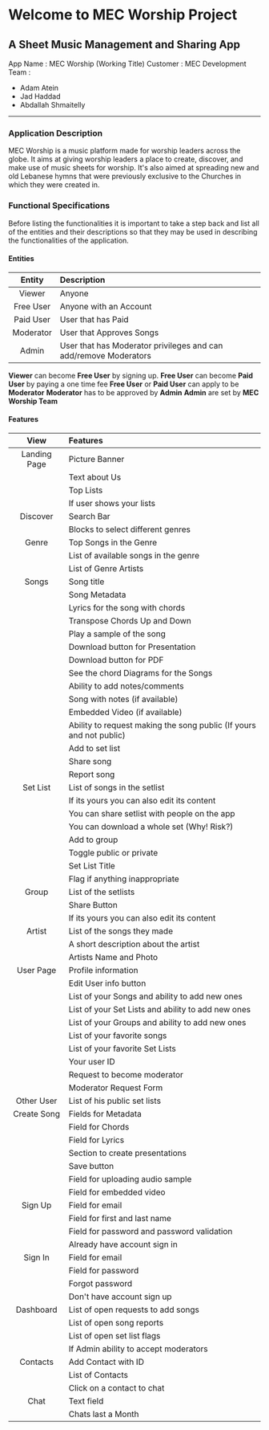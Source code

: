 # Welcome to MEC Worship Project
## A Sheet Music Management and Sharing App

App Name : MEC Worship (Working Title)
Customer : MEC
Development Team :
* Adam Atein
* Jad Haddad
* Abdallah Shmaitelly

----
### Application Description
MEC Worship is a music platform made for worship leaders across the globe. It aims at giving worship leaders a place to create, discover, and make use of music sheets for worship. It's also aimed at spreading new and old Lebanese hymns that were previously exclusive to the Churches in which they were created in.

### Functional Specifications
Before listing the functionalities it is important to take a step back and list all of the entities and their descriptions so that they may be used in describing the functionalities of the application.

#### Entities
|  Entity   | Description                                                      |
|:---------:|:---------------------------------------------------------------- |
|  Viewer   | Anyone                                                           |
| Free User | Anyone with an Account                                           |
| Paid User | User that has Paid                                               |
| Moderator | User that Approves Songs                                         |
|   Admin   | User that has Moderator privileges and can add/remove Moderators |

**Viewer** can become **Free User** by signing up.
**Free User** can become **Paid User** by paying a one time fee
**Free User** or **Paid User** can apply to be **Moderator**
**Moderator** has to be approved by **Admin**
**Admin** are set by **MEC Worship Team**

#### Features

|     View     | Features                                                            |
|:------------:|:------------------------------------------------------------------- |
| Landing Page | Picture Banner                                                      |
|              | Text about Us                                                       |
|              | Top Lists                                                           |
|              | If user shows your lists                                            |
|   Discover   | Search Bar                                                          |
|              | Blocks to select different genres                                   |
|    Genre     | Top Songs in the Genre                                              |
|              | List of available songs in the genre                                |
|              | List of Genre Artists                                               |
|    Songs     | Song title                                                          |
|              | Song Metadata                                                       |
|              | Lyrics for the song with chords                                     |
|              | Transpose Chords Up and Down                                        |
|              | Play a sample of the song                                           |
|              | Download button for Presentation                                    |
|              | Download button for PDF                                             |
|              | See the chord Diagrams for the Songs                                |
|              | Ability to add notes/comments                                       |
|              | Song with notes (if available)                                      |
|              | Embedded Video (if available)                                       |
|              | Ability to request making the song public (If yours and not public) |
|              | Add to set list                                                     |
|              | Share song                                                          |
|              | Report song                                                         |
|   Set List   | List of songs in the setlist                                        |
|              | If its yours you can also edit its content                          |
|              | You can share setlist with people on the app                        |
|              | You can download a whole set (Why! Risk?)                           |
|              | Add to group                                                        |
|              | Toggle public or private                                            |
|              | Set List Title                                                      |
|              | Flag if anything inappropriate                                      |
|    Group     | List of the setlists                                                |
|              | Share Button                                                        |
|              | If its yours you can also edit its content                          |
|    Artist    | List of the songs they made                                         |
|              | A short description about the artist                                |
|              | Artists Name and Photo                                              |
|  User Page   | Profile information                                                 |
|              | Edit User info button                                               |
|              | List of your Songs and ability to add new ones                      |
|              | List of your Set Lists and ability to add new ones                  |
|              | List of your Groups and ability to add new ones                     |
|              | List of your favorite songs                                         |
|              | List of your favorite Set Lists                                     |
|              | Your user ID                                                        |
|              | Request to become moderator                                         |
|              | Moderator Request Form                                              |
|  Other User  | List of his public set lists                                        |
| Create Song  | Fields for Metadata                                                 |
|              | Field for Chords                                                    |
|              | Field for Lyrics                                                    |
|              | Section to create presentations                                     |
|              | Save button                                                         |
|              | Field for uploading audio sample                                    |
|              | Field for embedded video                                            |
|   Sign Up    | Field for email                                                     |
|              | Field for first and last name                                       |
|              | Field for password and password validation                          |
|              | Already have account sign in                                        |
|   Sign In    | Field for email                                                     |
|              | Field for password                                                  |
|              | Forgot password                                                     |
|              | Don't have account sign up                                          |
|  Dashboard   | List of open requests to add songs                                  |
|              | List of open song reports                                           |
|              | List of open set list flags                                         |
|              | If Admin ability to accept moderators                               |
|   Contacts   | Add Contact with ID                                                 |
|              | List of Contacts                                                    |
|              | Click on a contact to chat                                          |
|     Chat     | Text field                                                          |
|              | Chats last a Month                                                  |
